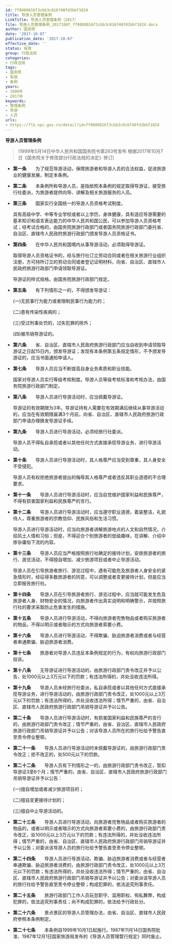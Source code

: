 ```yaml
---
id: ff8080816f3cbb3c016f40fd3bbf1024
title: 导游人员管理条例
LinkTitle: 导游人员管理条例（2017）
file: 导游人员管理条例_20171007_ff8080816f3cbb3c016f40fd3bbf1024.docx
author: 国务院
date: '2017-10-07'
publication_date: '2017-10-07'
effective_date: ''
status: 有效
group: 行政法规
categories:
- 行政法规
tags:
- 国务院
- 有效
- 条例
years:
- 1999年
- 2017年
keywords:
- 管理条例
- 导游
- 人员
urls:
- https://flk.npc.gov.cn/detail?id=ff8080816f3cbb3c016f40fd3bbf1024
---
```


**导游人员管理条例**

> (1999年5月14日中华人民共和国国务院令第263号发布 根据2017年10月7日《国务院关于修改部分行政法规的决定》修订)

- **第一条**　　为了规范导游活动，保障旅游者和导游人员的合法权益，促进旅游业的健康发展，制定本条例。

- **第二条**　　本条例所称导游人员，是指依照本条例的规定取得导游证，接受旅行社委派，为旅游者提供向导、讲解及相关旅游服务的人员。

- **第三条**　　国家实行全国统一的导游人员资格考试制度。

  具有高级中学、中等专业学校或者以上学历，身体健康，具有适应导游需要的基本知识和语言表达能力的中华人民共和国公民，可以参加导游人员资格考试；经考试合格的，由国务院旅游行政部门或者国务院旅游行政部门委托省、自治区、直辖市人民政府旅游行政部门颁发导游人员资格证书。

- **第四条**　　在中华人民共和国境内从事导游活动，必须取得导游证。

  取得导游人员资格证书的，经与旅行社订立劳动合同或者在相关旅游行业组织注册，方可持所订立的劳动合同或者登记证明材料，向省、自治区、直辖市人民政府旅游行政部门申请领取导游证。

  导游证的样式规格，由国务院旅游行政部门规定。

- **第五条**　　有下列情形之一的，不得颁发导游证：

  (一)无民事行为能力或者限制民事行为能力的；

  (二)患有传染性疾病的；

  (三)受过刑事处罚的，过失犯罪的除外；

  (四)被吊销导游证的。

- **第六条**　　省、自治区、直辖市人民政府旅游行政部门应当自收到申请领取导游证之日起15日内，颁发导游证；发现有本条例第五条规定情形，不予颁发导游证的，应当书面通知申请人。

- **第七条**　　导游人员应当不断提高自身业务素质和职业技能。

  国家对导游人员实行等级考核制度。导游人员等级考核标准和考核办法，由国务院旅游行政部门制定。

- **第八条**　　导游人员进行导游活动时，应当佩戴导游证。

  导游证的有效期限为3年。导游证持有人需要在有效期满后继续从事导游活动的，应当在有效期限届满3个月前，向省、自治区、直辖市人民政府旅游行政部门申请办理换发导游证手续。

- **第九条**　　导游人员进行导游活动，必须经旅行社委派。

  导游人员不得私自承揽或者以其他任何方式直接承揽导游业务，进行导游活动。

- **第十条**　　导游人员进行导游活动时，其人格尊严应当受到尊重，其人身安全不受侵犯。

  导游人员有权拒绝旅游者提出的侮辱其人格尊严或者违反其职业道德的不合理要求。

- **第十一条**　　导游人员进行导游活动时，应当自觉维护国家利益和民族尊严，不得有损害国家利益和民族尊严的言行。

- **第十二条**　　导游人员进行导游活动时，应当遵守职业道德，着装整洁，礼貌待人，尊重旅游者的宗教信仰、民族风俗和生活习惯。

  导游人员进行导游活动时，应当向旅游者讲解旅游地点的人文和自然情况，介绍风土人情和习俗；但是，不得迎合个别旅游者的低级趣味，在讲解、介绍中掺杂庸俗下流的内容。

- **第十三条**　　导游人员应当严格按照旅行社确定的接待计划，安排旅游者的旅行、游览活动，不得擅自增加、减少旅游项目或者中止导游活动。

  导游人员在引导旅游者旅行、游览过程中，遇有可能危及旅游者人身安全的紧急情形时，经征得多数旅游者的同意，可以调整或者变更接待计划，但是应当立即报告旅行社。

- **第十四条**　　导游人员在引导旅游者旅行、游览过程中，应当就可能发生危及旅游者人身、财物安全的情况，向旅游者作出真实说明和明确警示，并按照旅行社的要求采取防止危害发生的措施。

- **第十五条**　　导游人员进行导游活动，不得向旅游者兜售物品或者购买旅游者的物品，不得以明示或者暗示的方式向旅游者索要小费。

- **第十六条**　　导游人员进行导游活动，不得欺骗、胁迫旅游者消费或者与经营者串通欺骗、胁迫旅游者消费。

- **第十七条**　　旅游者对导游人员违反本条例规定的行为，有权向旅游行政部门投诉。

- **第十八条**　　无导游证进行导游活动的，由旅游行政部门责令改正并予以公告，处1000元以上3万元以下的罚款；有违法所得的，并处没收违法所得。

- **第十九条**　　导游人员未经旅行社委派，私自承揽或者以其他任何方式直接承揽导游业务，进行导游活动的，由旅游行政部门责令改正，处1000元以上3万元以下的罚款；有违法所得的，并处没收违法所得；情节严重的，由省、自治区、直辖市人民政府旅游行政部门吊销导游证并予以公告。

- **第二十条**　　导游人员进行导游活动时，有损害国家利益和民族尊严的言行的，由旅游行政部门责令改正；情节严重的，由省、自治区、直辖市人民政府旅游行政部门吊销导游证并予以公告；对该导游人员所在的旅行社给予警告直至责令停业整顿。

- **第二十一条**　　导游人员进行导游活动时未佩戴导游证的，由旅游行政部门责令改正；拒不改正的，处500元以下的罚款。

- **第二十二条**　　导游人员有下列情形之一的，由旅游行政部门责令改正，暂扣导游证3至6个月；情节严重的，由省、自治区、直辖市人民政府旅游行政部门吊销导游证并予以公告：

  (一)擅自增加或者减少旅游项目的；

  (二)擅自变更接待计划的；

  (三)擅自中止导游活动的。

- **第二十三条**　　导游人员进行导游活动，向旅游者兜售物品或者购买旅游者的物品的，或者以明示或者暗示的方式向旅游者索要小费的，由旅游行政部门责令改正，处1000元以上3万元以下的罚款；有违法所得的，并处没收违法所得；情节严重的，由省、自治区、直辖市人民政府旅游行政部门吊销导游证并予以公告；对委派该导游人员的旅行社给予警告直至责令停业整顿。

- **第二十四条**　　导游人员进行导游活动，欺骗、胁迫旅游者消费或者与经营者串通欺骗、胁迫旅游者消费的，由旅游行政部门责令改正，处1000元以上3万元以下的罚款；有违法所得的，并处没收违法所得；情节严重的，由省、自治区、直辖市人民政府旅游行政部门吊销导游证并予以公告；对委派该导游人员的旅行社给予警告直至责令停业整顿；构成犯罪的，依法追究刑事责任。

- **第二十五条**　　旅游行政部门工作人员玩忽职守、滥用职权、徇私舞弊，构成犯罪的，依法追究刑事责任；尚不构成犯罪的，依法给予行政处分。

- **第二十六条**　　景点景区的导游人员管理办法，由省、自治区、直辖市人民政府参照本条例制定。

- **第二十七条**　　本条例自1999年10月1日起施行。1987年11月14日国务院批准、1987年12月1日国家旅游局发布的《导游人员管理暂行规定》同时废止。

